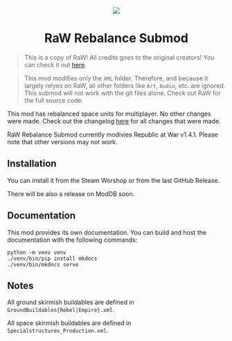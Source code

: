<p align="center">
    <img src="RaW.ico">
</P>

<h1 align="center">RaW Rebalance Submod</h1>

> This is a copy of RaW! All credits goes to the original creators! You can check it out [here](https://www.moddb.com/mods/republic-at-war).

> This mod modifies only the `XML` folder. Therefore, and because it largely relyes on RaW, all other folders like `Art`, `Audio`, etc. are ignored. This submod will not work with the git files alone. Check out RaW for the full source code.

This mod has rebalanced space units for multiplayer. No other changes were made. Check out the changelog [here](CHANGELOG.md) for all changes that were made.

RaW Rebalance Submod currently modivies Republic at War v1.4.1. Please note that other versions may not work.

## Installation

You can install it from the Steam Worshop or from the last GitHub Release.

There will be also a release on ModDB soon.

## Documentation

This mod provides its own documentation. You can build and host the documentation with the following commands:

```shell
python -m venv venv
./venv/bin/pip install mkdocs
./venv/bin/mkdocs serve
```

## Notes

All ground skirmish buildables are defined in `GroundBuildables{Rebel|Empire}.xml`.

All space skirmish buildables are defined in `Specialstructures_Production.xml`.